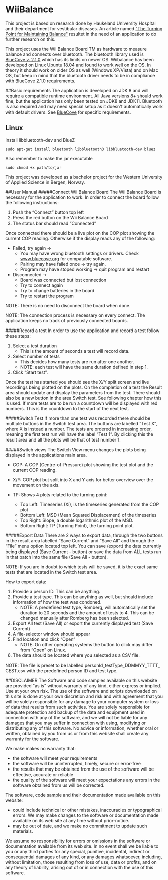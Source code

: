# WiiBalance

This project is based on research done by Haukeland University Hospital and their department for vestibular diseases. An article named ["The Turning Point for Maintaining Balance"](https://www.scitechnol.com/peer-review/the-turning-point-for-maintaining-balance-iBaH.php?article_id=9566) resultet in the need of an application to do further research on this. 


This project uses the Wii Balance Board TM as hardware to measure balance and connects over bluetooth. The bluetooth library used is [BlueCove v. 2.1.0](bluecove.org) which has its limits on newer OS. Wiibalance has been developed on Linux Ubuntu 18.04 and found to work well on the OS. In theory it should work on older OS as well (Windows XP/Vista) and on Mac OS, but keep in mind that the bluetooth driver needs to be in compliance with BlueCove 2.1.0 requirements.

##Basic requirements
The application is developed on JDK 8 and will require a compatible runtime environment. All Java versions 8+ should work fine, but the application has only been tested on JDK8 and JDK11. Bluetooth is also required and may need special setup as it doesn't automatically work with default drivers. See [BlueCove](bluecove.org) for specific requirements.

## Linux
Install libbluetooth-dev and BlueZ
```
sudo apt-get install bluetooth libbluetooth3 libbluetooth-dev bluez
```
Also remember to make the jar executable
```
sudo chmod +x path/to/jar
```

This project was developed as a bachelor project for the Western University of Applied Science in Bergen, Norway.

##User Manual
#####Connect Wii Balance Board
The Wii Balance Board is necessary for the application to work. In order to connect the board follow the following instructions:
1. Push the “Connect” button top left 
2. Press the red button on the Wii Balance Board
3. The status bar should read “Connected”

Once connected there should be a live plot on the COP plot showing the current COP reading.
Otherwise if the display reads any of the following:
- Failed, try again -> 
    - You may have wrong bluetooth settings or drivers. Check www.bluecove.org for compatable software.
    - Pairing may have failed once -> try again.
    - Program may have stoped working -> quit program and restart
- Disconnected -> 
    - Board was connected but lost connection
    - Try to connect again
    - Try to change batteries in the board
    - Try to restart the program

NOTE: There is no need to disconnect the board when done.

NOTE: The connection process is necessary on every connect. The application keeps no track of previously connected boards.

#####Record a test
In order to use the application and record a test follow these steps:
1. Select a test duration
    - This is the amount of seconds a test will record data.
2. Select number of tests
    - This decides how many tests are run after one another. 
    - NOTE: each test will have the same duration defined in step 1.
3. Click “Start test”.

Once the test has started you should see the X/Y split screen and live recordings being plotted on the plots.
On the completion of a test the Result area should update and display the parameters from the test. There should also be a new button in the area Switch test. See following chapter how this is used. 
If more tests are to be run a countdown will be displayed with red numbers. This is the countdown to the start of the next test. 

#####Switch Test
If more than one test was recorded there should be multiple buttons in the Switch test area. The buttons are labelled “Test X”, where X is instead a number. The tests are ordered in increasing order, meaning the first test run will have the label “Test 1”. By clicking this the result area and all the plots will be that of test number 1. 

#####Switch views
The Switch View menu changes the plots being displayed in the applications main area. 

- COP: A COP (Centre-of-Pressure) plot showing the test plot and the current COP reading.
- X/Y: COP plot but split into X and Y axis for better overview over the movement on the axis.
- TP: Shows 4 plots related to the turning point:

    - Top Left: Timeseries (Xi), is the timeseries generated from the COP plot
    - Bottom Left: MSD (Mean Squared Displacement) of the timeseries
    - Top Right: Slope, a double logarithmic plot of the MSD.
    - Bottom Right: TP (Turning Point), the turning point plot.

#####Export Data
There are 2 ways to export data, through the two buttons in the result area labelled “Save Current” and “Save All” and through the “File” menu option located top left.
You can save (export) the data currently being displayed (Save Current - button) or save the data from ALL tests run in that batch into the same file (Save All - button).

NOTE: If you are in doubt to which tests will be saved, it is the exact same tests that are located in the Switch test area. 

How to export data:
1. Provide a person ID. This can be anything.
2. Provide a test type. This can be anything as well, but should include information of how the test was condoned. 
    - NOTE: A predefined test type, Romberg, will automatically set the duration to 20 seconds and the amount of tests to 4. This can be changed manually after Romberg has been selected.
3. Export All test (Save All) or export the currently displayed test (Save Current)
4. A file-selector window should appear
5. Find location and click “Open”
	- NOTE: On other operating systems the button to click may differ from “Open” on Linux.
6. The data should be located where you selected as a CSV file.

NOTE: The file is preset to be labelled personId_testType_DDMMYY_TTTT_ CEST.csv with the predefined person ID and test type.


##DISCLAIMER
The Software and code samples available on this website are provided "as is" without warranty of any kind, either express or implied. Use at your own risk.
The use of the software and scripts downloaded on this site is done at your own discretion and risk and with agreement that you will be solely responsible for any damage to your computer system or loss of data that results from such activities. You are solely responsible for adequate protection and backup of the data and equipment used in connection with any of the software, and we will not be liable for any damages that you may suffer in connection with using, modifying or distributing any of this software. No advice or information, whether oral or written, obtained by you from us or from this website shall create any warranty for the software.

We make makes no warranty that:
- the software will meet your requirements
- the software will be uninterrupted, timely, secure or error-free
- the results that may be obtained from the use of the software will be effective, accurate or reliable
- the quality of the software will meet your expectations any errors in the software obtained from us will be corrected.

The software, code sample and their documentation made available on this website:
- could include technical or other mistakes, inaccuracies or typographical errors. We may make changes to the software or documentation made available on its web site at any time without prior-notice.
- may be out of date, and we make no commitment to update such materials.

We assume no responsibility for errors or omissions in the software or documentation available from its web site.
In no event shall we be liable to you or any third parties for any special, punitive, incidental, indirect or consequential damages of any kind, or any damages whatsoever, including, without limitation, those resulting from loss of use, data or profits, and on any theory of liability, arising out of or in connection with the use of this software.
